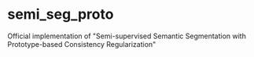 # semi_seg_proto
Official implementation of "Semi-supervised Semantic Segmentation with Prototype-based Consistency Regularization"
